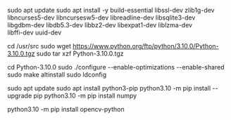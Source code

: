 sudo apt update
sudo apt install -y build-essential libssl-dev zlib1g-dev \
libncurses5-dev libncursesw5-dev libreadline-dev libsqlite3-dev \
libgdbm-dev libdb5.3-dev libbz2-dev libexpat1-dev liblzma-dev \
libffi-dev uuid-dev


cd /usr/src
sudo wget https://www.python.org/ftp/python/3.10.0/Python-3.10.0.tgz
sudo tar xzf Python-3.10.0.tgz

cd Python-3.10.0
sudo ./configure --enable-optimizations --enable-shared
sudo make altinstall
sudo ldconfig

sudo apt update
sudo apt install python3-pip
python3.10 -m pip install --upgrade pip
python3.10 -m pip install numpy

python3.10 -m pip install opencv-python
